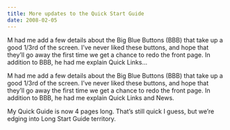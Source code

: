 ```yaml
---
title: More updates to the Quick Start Guide
date: 2008-02-05
---
```


M had me add a few details about the Big Blue Buttons (BBB) that take up a good 1/3rd of the screen. I’ve never liked these buttons, and hope that they’ll go away the first time we get a chance to redo the front page. In addition to BBB, he had me explain Quick Links…


<!-- end -->

M had me add a few details about the Big Blue Buttons (BBB) that  take up a good 1/3rd of the screen.  I’ve never liked these buttons, and hope  that they’ll go away the first time we get a chance to redo the front  page.
In addition to BBB, he had me explain Quick Links and News.
 
My Quick Guide is now 4 pages long.  That’s still quick I guess, but we’re  edging into Long Start Guide territory.

